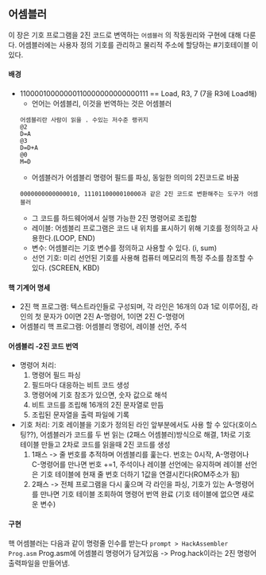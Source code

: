 ## 어셈블러

이 장은 기호 프로그램을 2진 코드로 변역하는 `어셈블러` 의 작동원리와 구현에 대해 다룬다.
어셈블러에는 사용자 정의 기호를 관리하고 물리적 주소에 할당하는 #기호테이블 이 있다.

#### 배경 
- 11000010000000110000000000000111 == Load, R3, 7 (7을 R3에 Load해)	
	- 언어는 어셈블리, 이것을 번역하는 것은 어셈블러
	```
 	어셈블리란 사람이 읽을 . 수있는 저수준 랭귀지
	@2
	D=A
	@3
	D=D+A
	@0
	M=D
 	```
	- 어셈블러가 어셈블리 명령어 필드를 파싱, 동일한 의미의 2진코드로 바꿈
	```
 	0000000000000010, 1110110000010000과 같은 2진 코드로 변환해주는 도구가 어셈블러
 	```
	- 그 코드를 하드웨어에서 실행 가능한 2진 명령어로 조립함
	- 레이블: 어셈블리 프로그램은 코드 내 위치를 표시하기 위해 기호를 정의하고 사용한다.(LOOP, END)
	- 변수: 어셈블리는 기호 변수를 정의하고 사용할 수 있다. (i, sum)
	- 선언 기호: 미리 선언된 기호를 사용해 컴퓨터 메모리의 특정 주소를 참조할 수 있다. (SCREEN, KBD)
#### 핵 기계어 명세
- 2진 핵 프로그램: 텍스트라인들로 구성되며, 각 라인은 16개의 0과 1로 이루어짐, 라인의 첫 문자가 0이면 2진 A-명령어, 1이면 2진 C-명령어
- 어셈블리 핵 프로그램: 어셈블리 명렁어, 레이블 선언, 주석

#### 어셈블리 -2진 코드 번역
- 명령어 처리: 
  1) 명령어 필드 파싱
  2) 필드마다 대응하는 비트 코드 생성
  3) 명령어에 기호 참조가 있으면, 숫자 값으로 해석
  4) 비트 코드를 조립해 16개의 2진 문자열로 만듬
  5) 조립된 문자열을 출력 파일에 기록
- 기호 처리: 기호 레이블을 기호가 정의된 라인 앞부분에서도 사용 할 수 있다(호이스팅??), 어셈블러가 코드를 두 번 읽는 (2패스 어셈블러)방식으로 해결, 1차로 기호 테이블 만들고 2차로 코드를 읽을때 2진 코드를 생성
  1) 1패스 -> 줄 번호를 추적하며 어셈블리를 훑는다. 번호는 0시작, A-명령어나 C-명령어를 만나면 번호 +=1, 주석이나 레이블 선언에는 유지하며 레이블 선언은 기호 테이블에 현재 줄 번호 더하기 1값을 연결시킨다(ROM주소가 됨)
  2) 2패스 -> 전체 프로그램을 다시 훑으며 각 라인을 파싱, 기호가 있는 A-명령어를 만나면 기호 테이블 조회하여 명령어 번역 완료 (기호 테이블에 없으면 새로운 변수)

#### 구현
핵 어셈블러는 다음과 같이 명령줄 인수를 받는다
`prompt > HackAssembler Prog.asm` Prog.asm에 어셈블리 명령어가 담겨있음 -> Prog.hack이라는 2진 명령어 출력파일을 만들어냄.
